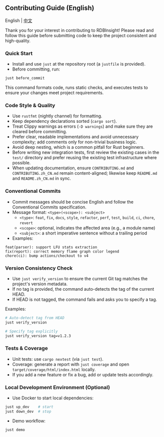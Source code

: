 ## Contributing Guide (English)

English | [中文](CONTRIBUTING.zh_CN.md)

Thank you for your interest in contributing to RDBInsight! Please read and follow this guide before submitting code to keep the project consistent and high-quality.

### Quick Start

- Install and use `just` at the repository root (a `justfile` is provided).
- Before committing, run:

```bash
just before_commit
```

This command formats code, runs static checks, and executes tests to ensure your changes meet project requirements.

### Code Style & Quality

- Use `rustfmt` (nightly channel) for formatting.
- Keep dependency declarations sorted (`cargo sort`).
- Treat Clippy warnings as errors (`-D warnings`) and make sure they are cleared before committing.
- Prefer clear, readable implementations and avoid unnecessary complexity; add comments only for non-trivial business logic.
- Avoid deep nesting, which is a common pitfall for Rust beginners.
- Before writing new integration tests, first review the existing cases in the `test/` directory and prefer reusing the existing test infrastructure where possible.
- When updating documentation, ensure `CONTRIBUTING.md` and `CONTRIBUTING.zh_CN.md` remain content-aligned; likewise keep `README.md` and `README.zh_CN.md` in sync.

### Conventional Commits

- Commit messages should be concise English and follow the Conventional Commits specification.
- Message format: `<type>(<scope>): <subject>`
  - `<type>`: `feat`, `fix`, `docs`, `style`, `refactor`, `perf`, `test`, `build`, `ci`, `chore`, `revert`
  - `<scope>`: optional, indicates the affected area (e.g., a module name)
  - `<subject>`: a short imperative sentence without a trailing period
- Examples:

```text
feat(parser): support LFU stats extraction
fix(report): correct memory flame graph color legend
chore(ci): bump actions/checkout to v4
```

### Version Consistency Check

- Use `just verify_version` to ensure the current Git tag matches the project's version metadata.
- If no tag is provided, the command auto-detects the tag of the current HEAD.
- If HEAD is not tagged, the command fails and asks you to specify a tag.

Examples:

```bash
# Auto-detect tag from HEAD
just verify_version

# Specify tag explicitly
just verify_version tag=v1.2.3
```

### Tests & Coverage

- Unit tests: use `cargo nextest` (via `just test`).
- Coverage: generate a report with `just coverage` and open `target/coverage/html/index.html` locally.
- If you add a new feature or fix a bug, add or update tests accordingly.

### Local Development Environment (Optional)

- Use Docker to start local dependencies:

```bash
just up_dev    # start
just down_dev  # stop
```

- Demo workflow:

```bash
just demo
```


